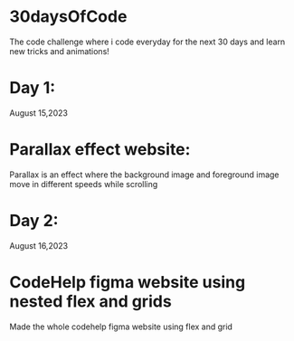 # 30daysOfCode
The code challenge where i code everyday for the next 30 days and learn new tricks and animations!
# Day 1:
August 15,2023
# Parallax effect website: 
Parallax is an effect where the background image and foreground image move in different speeds while scrolling
# Day 2:
August 16,2023
# CodeHelp figma website using nested flex and grids
Made the whole codehelp figma website using flex and grid
